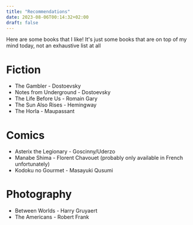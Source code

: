```yaml
---
title: "Recommendations"
date: 2023-08-06T00:14:32+02:00
draft: false
---
```


Here are some books that I like! It's just some books that are on top of my mind today, not an exhaustive list at all

# Fiction
- The Gambler - Dostoevsky
- Notes from Underground - Dostoevsky
- The Life Before Us - Romain Gary
- The Sun Also Rises - Hemingway
- The Horla - Maupassant

# Comics
- Asterix the Legionary - Goscinny/Uderzo
- Manabe Shima - Florent Chavouet (probably only available in French unfortunately)
- Kodoku no Gourmet - Masayuki Qusumi

# Photography
- Between Worlds - Harry Gruyaert
- The Americans - Robert Frank
